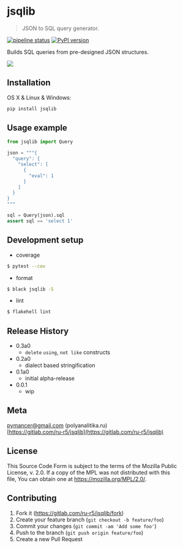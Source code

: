 # jsqlib
> JSON to SQL query generator.

[![pipeline status](https://gitlab.com/ru-r5/jsqlib/badges/master/pipeline.svg)](https://gitlab.com/ru-r5/jsqlib/-/commits/master)
[![PyPI version](https://badge.fury.io/py/jsqlib.png)](https://badge.fury.io/py/jsqlib)

Builds SQL queries from pre-designed JSON structures.

![](jsqlib.png)

## Installation

OS X & Linux & Windows:

```sh
pip install jsqlib
```

## Usage example

```python
from jsqlib import Query

json = """{
  "query": {
    "select": [
      {
        "eval": 1
      }
    ]
  }
}
"""

sql = Query(json).sql
assert sql == 'select 1'
```

## Development setup
- coverage

```sh
$ pytest --cov
```

- format

```sh
$ black jsqlib -S
```

- lint

```sh
$ flakehell lint
```

## Release History
- 0.3a0
  - `delete` `using`, `not like` constructs
- 0.2a0
  - dialect based stringification
- 0.1a0
  - initial alpha-release
- 0.0.1
  - wip

## Meta

pymancer@gmail.com (polyanalitika.ru)  
[https://gitlab.com/ru-r5/jsqlib](https://gitlab.com/ru-r5/jsqlib)

## License

This Source Code Form is subject to the terms of the Mozilla Public  
License, v. 2.0. If a copy of the MPL was not distributed with this  
file, You can obtain one at https://mozilla.org/MPL/2.0/.  

## Contributing

1. Fork it (<https://gitlab.com/ru-r5/jsqlib/fork>)
2. Create your feature branch (`git checkout -b feature/foo`)
3. Commit your changes (`git commit -am 'Add some foo'`)
4. Push to the branch (`git push origin feature/foo`)
5. Create a new Pull Request

